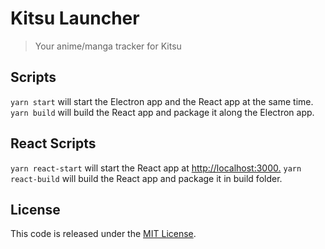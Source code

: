 # Kitsu Launcher

> Your anime/manga tracker for Kitsu

## Scripts

`yarn start` will start the Electron app and the React app at the same time.
`yarn build` will build the React app and package it along the Electron app.

## React Scripts

`yarn react-start` will start the React app at <http://localhost:3000.>
`yarn react-build` will build the React app and package it in build folder.

## License

This code is released under the [MIT License](LICENSE).
